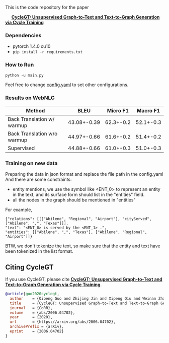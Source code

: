 This is the code repository for the paper


&nbsp;&nbsp;&nbsp;&nbsp; **[CycleGT: Unsupervised Graph-to-Text and Text-to-Graph Generation via Cycle Training](https://arxiv.org/pdf/2006.04702.pdf)** 

### Dependencies
- pytorch 1.4.0 cu10
- `pip install -r requirements.txt`

### How to Run
```
python -u main.py
```

Feel free to change [config.yaml](config.yaml) to set other configurations.



### Results on WebNLG
|Method| BLEU | Micro F1 | Macro F1|
|-|-|-|-|
|Back Translation w/ warmup| 43.08+-0.39| 62.3+-0.2 | 52.1+-0.3|
|Back Translation w/o warmup| 44.97+-0.66| 61.6+-0.2 | 51.4+-0.2|
|Supervised | 44.88+-0.66| 61.0+-0.3| 51.0+-0.3|

### Training on new data  
Preparing the data in json format and replace the file path in the config.yaml  
And there are some constraints:
 - entity mentions, we use the symbol like <ENT_0> to represent an entity in the text, and its surface form should list in the "entities" field.
 - all the nodes in the graph should be mentioned in "entities"
 
For example, 
``` 
{"relations": [[["Abilene", "Regional", "Airport"], "cityServed", ["Abilene", ",", "Texas"]]], 
"text": "<ENT_0> is served by the <ENT_1> .", 
"entities": [["Abilene", ",", "Texas"], ["Abilene", "Regional", "Airport"]]}
```
BTW, we don't tokenize the text, so make sure that the entity and text have been tokenized in the list format.

## Citing CycleGT

If you use CycleGT, please cite **[CycleGT: Unsupervised Graph-to-Text and Text-to-Graph Generation via Cycle Training](https://arxiv.org/pdf/2006.04702.pdf)**.

```bibtex
@article{guo2020cyclegt,
  author    = {Qipeng Guo and Zhijing Jin and Xipeng Qiu and Weinan Zhang and David Wipf and Zheng Zhang},
  title     = {CycleGT: Unsupervised Graph-to-Text and Text-to-Graph Generation via Cycle Training},
  journal   = {CoRR},
  volume    = {abs/2006.04702},
  year      = {2020},
  url       = {https://arxiv.org/abs/2006.04702},
  archivePrefix = {arXiv},
  eprint    = {2006.04702}
}
```
